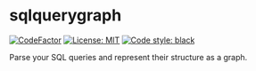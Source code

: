 # sqlquerygraph
[![CodeFactor](https://www.codefactor.io/repository/github/avisionh/sqlquerygraph/badge)](https://www.codefactor.io/repository/github/avisionh/sqlquerygraph) [![License: MIT](https://img.shields.io/badge/License-MIT-informational.svg)](https://opensource.org/licenses/MIT) [![Code style: black](https://img.shields.io/badge/code%20style-black-000000.svg)](https://github.com/psf/black)

Parse your SQL queries and represent their structure as a graph.

